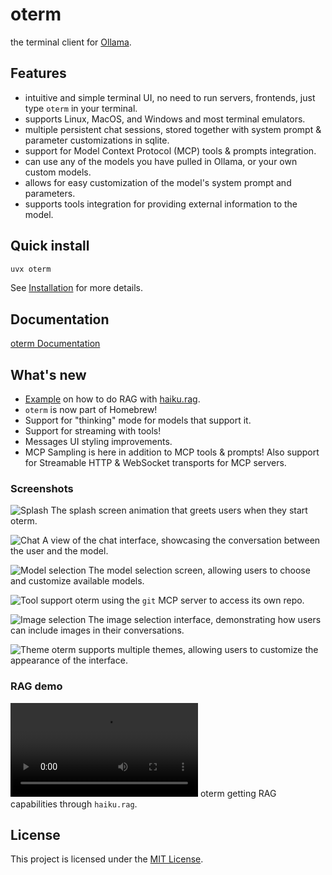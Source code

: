 # oterm

the terminal client for [Ollama](https://github.com/ollama/ollama).

## Features

* intuitive and simple terminal UI, no need to run servers, frontends, just type `oterm` in your terminal.
* supports Linux, MacOS, and Windows and most terminal emulators.
* multiple persistent chat sessions, stored together with system prompt & parameter customizations in sqlite.
* support for Model Context Protocol (MCP) tools & prompts integration.
* can use any of the models you have pulled in Ollama, or your own custom models.
* allows for easy customization of the model's system prompt and parameters.
* supports tools integration for providing external information to the model.

## Quick install

```bash
uvx oterm
```
See [Installation](https://ggozad.github.io/oterm/installation) for more details.

## Documentation

[oterm Documentation](https://ggozad.github.io/oterm/)

## What's new
* [Example](https://ggozad.github.io/oterm/rag_example) on how to do RAG with [haiku.rag](https://github.com/ggozad/haiku.rag).
* `oterm` is now part of Homebrew!
* Support for "thinking" mode for models that support it.
* Support for streaming with tools!
* Messages UI styling improvements.
* MCP Sampling is here in addition to MCP tools & prompts! Also support for Streamable HTTP & WebSocket transports for MCP servers.

### Screenshots
![Splash](https://raw.githubusercontent.com/ggozad/oterm/refs/heads/main/docs/img/splash.gif)
The splash screen animation that greets users when they start oterm.

![Chat](https://raw.githubusercontent.com/ggozad/oterm/main/docs/img/chat.png)
A view of the chat interface, showcasing the conversation between the user and the model.

![Model selection](https://raw.githubusercontent.com/ggozad/oterm/main/docs/img/customizations.png)
The model selection screen, allowing users to choose and customize available models.

![Tool support](https://raw.githubusercontent.com/ggozad/oterm/main/docs/img/mcp_tools.svg)
oterm using the `git` MCP server to access its own repo.

![Image selection](https://raw.githubusercontent.com/ggozad/oterm/main/docs/img/image_selection.png)
The image selection interface, demonstrating how users can include images in their conversations.

![Theme](https://raw.githubusercontent.com/ggozad/oterm/main/docs/img/theme.png)
oterm supports multiple themes, allowing users to customize the appearance of the interface.

### RAG demo

![Rag demo](https://raw.githubusercontent.com/ggozad/oterm/refs/heads/main/docs/img/haiku-rag-demo.mp4)
oterm getting RAG capabilities through `haiku.rag`.

## License

This project is licensed under the [MIT License](LICENSE).
